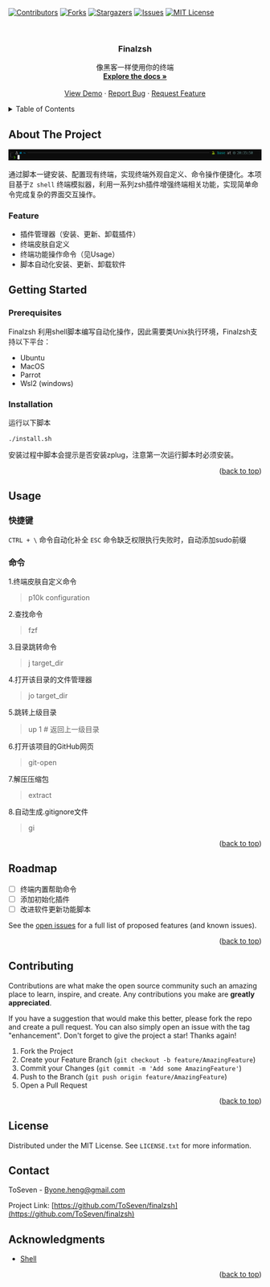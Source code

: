 <a name="readme-top"></a>

[![Contributors][contributors-shield]][contributors-url]
[![Forks][forks-shield]][forks-url]
[![Stargazers][stars-shield]][stars-url]
[![Issues][issues-shield]][issues-url]
[![MIT License][license-shield]][license-url]


<!-- PROJECT LOGO -->
<br />
<div align="center">
  <a href="https://github.com/ToSeven/Finalzsh">
    <!-- <img src="images/logo.png" alt="Logo" width="80" height="80"> -->
  </a>

<h3 align="center">Finalzsh</h3>
  <p align="center">
    像黑客一样使用你的终端
    <br />
    <a href="https://github.com/ToSeven/finalzsh"><strong>Explore the docs »</strong></a>
    <br />
    <br />
    <a href="https://github.com/ToSeven/finalzsh">View Demo</a>
    ·
    <a href="https://github.com/ToSeven/finalzsh/issues">Report Bug</a>
    ·
    <a href="https://github.com/ToSeven/finalzsh/issues">Request Feature</a>
  </p>
</div>



<!-- TABLE OF CONTENTS -->
<details>
  <summary>Table of Contents</summary>
  <ol>
    <li>
      <a href="#about-the-project">About The Project</a>
      <ul>
        <li><a href="#built-with">Built With</a></li>
      </ul>
    </li>
    <li>
      <a href="#getting-started">Getting Started</a>
      <ul>
        <li><a href="#prerequisites">Prerequisites</a></li>
        <li><a href="#installation">Installation</a></li>
      </ul>
    </li>
    <li><a href="#usage">Usage</a></li>
    <li><a href="#roadmap">Roadmap</a></li>
    <li><a href="#contributing">Contributing</a></li>
    <li><a href="#license">License</a></li>
    <li><a href="#contact">Contact</a></li>
    <li><a href="#acknowledgments">Acknowledgments</a></li>
  </ol>
</details>



<!-- ABOUT THE PROJECT -->
## About The Project

[![Product Name Screen Shot][product-screenshot]](./images/screenshot.png)

通过脚本一键安装、配置现有终端，实现终端外观自定义、命令操作便捷化。本项目基于`Z shell` 终端模拟器，利用一系列zsh插件增强终端相关功能，实现简单命令完成复杂的界面交互操作。

### Feature
- 插件管理器（安装、更新、卸载插件）
- 终端皮肤自定义
- 终端功能操作命令（见Usage）
- 脚本自动化安装、更新、卸载软件
<!-- GETTING STARTED -->
## Getting Started

### Prerequisites

Finalzsh 利用shell脚本编写自动化操作，因此需要类Unix执行环境，Finalzsh支持以下平台：
 - Ubuntu
 - MacOS
 - Parrot
 - Wsl2 (windows)

### Installation
  运行以下脚本
   ```shell
   ./install.sh
   ```
  安装过程中脚本会提示是否安装zplug，注意第一次运行脚本时必须安装。

<p align="right">(<a href="#readme-top">back to top</a>)</p>

<!-- USAGE EXAMPLES -->
## Usage

### 快捷键
`CTRL + \` 命令自动化补全
`ESC` 命令缺乏权限执行失败时，自动添加sudo前缀

### 命令
1.终端皮肤自定义命令
> p10k configuration

2.查找命令 
> fzf

3.目录跳转命令
> j target_dir

4.打开该目录的文件管理器
> jo target_dir

5.跳转上级目录 
> up 1 # 返回上一级目录 

6.打开该项目的GitHub网页
> git-open

7.解压压缩包
> extract

8.自动生成.gitignore文件
>gi 
   




<p align="right">(<a href="#readme-top">back to top</a>)</p>



<!-- ROADMAP -->
## Roadmap

- [ ] 终端内置帮助命令 
- [ ] 添加初始化插件  
- [ ] 改进软件更新功能脚本

See the [open issues](https://github.com/ToSeven/finalzsh/issues) for a full list of proposed features (and known issues).

<p align="right">(<a href="#readme-top">back to top</a>)</p>


<!-- CONTRIBUTING -->
## Contributing

Contributions are what make the open source community such an amazing place to learn, inspire, and create. Any contributions you make are **greatly appreciated**.

If you have a suggestion that would make this better, please fork the repo and create a pull request. You can also simply open an issue with the tag "enhancement".
Don't forget to give the project a star! Thanks again!

1. Fork the Project
2. Create your Feature Branch (`git checkout -b feature/AmazingFeature`)
3. Commit your Changes (`git commit -m 'Add some AmazingFeature'`)
4. Push to the Branch (`git push origin feature/AmazingFeature`)
5. Open a Pull Request

<p align="right">(<a href="#readme-top">back to top</a>)</p>



<!-- LICENSE -->
## License

Distributed under the MIT License. See `LICENSE.txt` for more information.

<!-- CONTACT -->
## Contact

ToSeven - Byone.heng@gmail.com 

Project Link: [https://github.com/ToSeven/finalzsh](https://github.com/ToSeven/finalzsh)


<!-- ACKNOWLEDGMENTS -->
## Acknowledgments

* [Shell]()

<p align="right">(<a href="#readme-top">back to top</a>)</p>



<!-- MARKDOWN LINKS & IMAGES -->
<!-- https://www.markdownguide.org/basic-syntax/#reference-style-links -->
[contributors-shield]: https://img.shields.io/github/contributors/ToSeven/finalzsh.svg?style=for-the-badge
[contributors-url]: https://github.com/ToSeven/finalzsh/graphs/contributors
[forks-shield]: https://img.shields.io/github/forks/ToSeven/finalzsh.svg?style=for-the-badge
[forks-url]: https://github.com/ToSeven/finalzsh/network/members
[stars-shield]: https://img.shields.io/github/stars/ToSeven/finalzsh.svg?style=for-the-badge
[stars-url]: https://github.com/ToSeven/finalzsh/stargazers
[issues-shield]: https://img.shields.io/github/issues/ToSeven/finalzsh.svg?style=for-the-badge
[issues-url]: https://github.com/ToSeven/finalzsh/issues
[license-shield]: https://img.shields.io/github/license/ToSeven/finalzsh.svg?style=for-the-badge
[license-url]: https://github.com/ToSeven/finalzsh/LICENSE.txt
[product-screenshot]: images/screenshot.png
